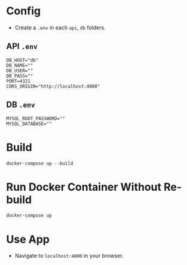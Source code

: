 # Config
- Create a `.env` in each `api`, `db` folders.

## API `.env`

```
DB_HOST="db"
DB_NAME=""
DB_USER=""
DB_PASS=""
PORT=4321
CORS_ORIGIN="http://localhost:4000"
```

## DB `.env`

```
MYSQL_ROOT_PASSWORD=""
MYSQL_DATABASE=""
```

# Build

```
docker-compose up --build
```

# Run Docker Container Without Re-build

```
docker-compose up
```

# Use App
- Navigate to `localhost:4000` in your browser.
